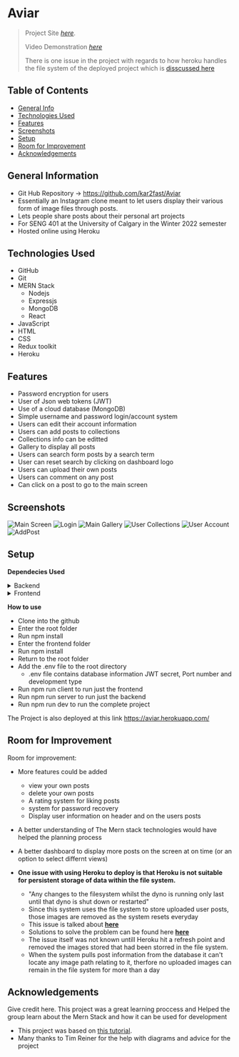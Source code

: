 # Aviar
> Project Site [_here_](https://aviar.herokuapp.com/). 
> 
> Video Demonstration [_here_](https://youtu.be/mktAIV4sjFQ)
> 
> There is one issue in the project with regards to how heroku handles the file system of the deployed project which is [disscussed here](#room-for-improvement)

## Table of Contents
* [General Info](#general-information)
* [Technologies Used](#technologies-used)
* [Features](#features)
* [Screenshots](#screenshots)
* [Setup](#setup)
* [Room for Improvement](#room-for-improvement)
* [Acknowledgements](#acknowledgements)



## General Information
- Git Hub Repository -> https://github.com/kar2fast/Aviar
- Essentially an Instagram clone meant to let users display their various form of image files through posts.
- Lets people share posts about their personal art projects
- For SENG 401 at the University of Calgary in the Winter 2022 semester
- Hosted online using Heroku



## Technologies Used
- GitHub
- Git
- MERN Stack
    - Nodejs
    - Expressjs
    - MongoDB
    - React
 - JavaScript
 - HTML
 - CSS
 - Redux toolkit
 - Heroku



## Features
- Password encryption for users
- User of Json web tokens (JWT)
- Use of a cloud database (MongoDB)
- Simple username and password login/account system
- Users can edit their account information
- Users can add posts to collections
- Collections info can be editted
- Gallery to display all posts
- Users can search form posts by a search term
- User can reset search by clicking on dashboard logo
- Users can upload their own posts
- Users can comment on any post
- Can click on a post to go to the main screen




## Screenshots
![Main Screen](./Notes/readmeImages/mainscreen.png)
![Login](./Notes/readmeImages/login.png)
![Main Gallery](./Notes/readmeImages/gallery.png)
![User Collections](./Notes/readmeImages/collections.png)
![User Account](./Notes/readmeImages/myAccount.png)
![AddPost](./Notes/readmeImages/addPost.png)
<!-- If you have screenshots you'd like to share, include them here. -->


## Setup
__Dependecies Used__
<details><summary>Backend</summary>
    
    - nodemon
    - express
    - dotenv
    - colors
    - mongoose    
    - jsonwebtoken
    - bcryptjs    
    - express-async-handler   
    - express-fileupload   
    - concurrently
    
</details>
    
<details><summary>Frontend</summary>

    - react-router-dom
    - react-icons  
    - axios react-toastify 
    - react-accordion-with-header
    - react-modal 
    - react-reveal
    - react-router 
    - react-scripts
    - react-redux
    - axios
    
</details>

__How to use__
- Clone into the github
- Enter the root folder 
- Run npm install
- Enter the frontend folder 
- Run npm install
- Return to the root folder
- Add the .env file to the root directory 
    - .env file contains database information JWT secret, Port number and development type 
- Run npm run client to run just the frontend
- Run npm run server to run just the backend
- Run npm run dev to run the complete project

The Project is also deployed at this link https://aviar.herokuapp.com/


## Room for Improvement
Room for improvement:
- More features could be added
    - view your own posts
    - delete your own posts
    - A rating system for liking posts
    - system for password recovery
    - Display user information on header and on the users posts
- A better understanding of The Mern stack technologies would have helped the planning process
- A better dashboard to display more posts on the screen at on time (or an option to select differnt views)


- **One issue with using Heroku to deploy is that Heroku is not suitable for persistent storage of data within the file system.** 
    - "Any changes to the filesystem whilst the dyno is running only last until that dyno is shut down or restarted"
    - Since this system uses the file system to store uploaded user posts, those images are removed as the system resets everyday  
    - This issue is talked about [__here__](https://help.heroku.com/K1PPS2WM/why-are-my-file-uploads-missing-deleted)
    - Solutions to solve the problem can be found here [__here__](https://devcenter.heroku.com/articles/s3-upload-node)
    - The issue itself was not known untill Heroku hit a refresh point and removed the images stored that had been storred in the file system. 
    - When the system pulls post information from the database it can't locate any image path relating to it, therfore no uploaded images can remain in the file system for more than a day


## Acknowledgements
Give credit here.
This project was a great learning proccess and Helped the group learn about the Mern Stack and how it can be used for development
- This project was based on [this tutorial](https://www.youtube.com/playlist?list=PLx5VofXGboI3keWyKVqmEDXT4Fk-utH2P).
- Many thanks to Tim Reiner for the help with diagrams and advice for the project



